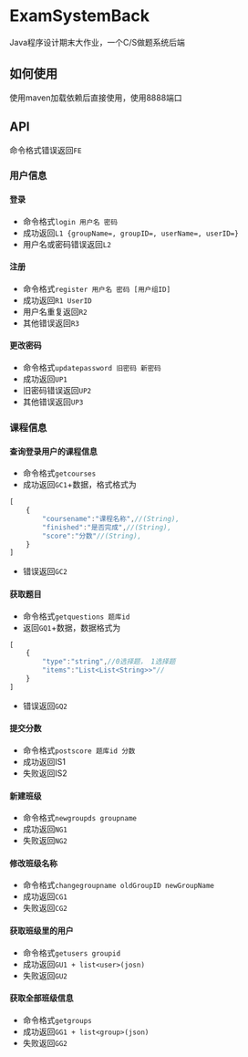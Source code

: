 # ExamSystemBack
Java程序设计期末大作业，一个C/S做题系统后端
## 如何使用
使用maven加载依赖后直接使用，使用8888端口
## API
命令格式错误返回`FE`
### 用户信息
#### 登录
* 命令格式`login 用户名 密码`
* 成功返回`L1 {groupName=, groupID=, userName=, userID=}`
* 用户名或密码错误返回`L2`
#### 注册
* 命令格式`register 用户名 密码 [用户组ID]`
* 成功返回`R1 UserID`
* 用户名重复返回`R2`
* 其他错误返回`R3`
#### 更改密码
* 命令格式`updatepassword 旧密码 新密码`
* 成功返回`UP1`
* 旧密码错误返回`UP2`
* 其他错误返回`UP3`
### 课程信息
#### 查询登录用户的课程信息
* 命令格式`getcourses`
* 成功返回`GC1`+数据，格式格式为
```javascript
[
    {
        "coursename":"课程名称",//(String),
        "finished":"是否完成",//(String),
        "score":"分数"//(String),
    }
]
```
* 错误返回`GC2`
#### 获取题目
* 命令格式`getquestions 题库id`
* 返回`GQ1`+数据，数据格式为
```javascript
[
    {
        "type":"string",//0选择题， 1选择题
        "items":"List<List<String>>"//
    }
]
```
* 错误返回`GQ2`
#### 提交分数
* 命令格式`postscore 题库id 分数`
* 成功返回IS1
* 失败返回IS2
#### 新建班级
* 命令格式`newgroupds groupname`
* 成功返回`NG1`
* 失败返回`NG2`
#### 修改班级名称
* 命令格式`changegroupname oldGroupID newGroupName`
* 成功返回`CG1`
* 失败返回`CG2`
#### 获取班级里的用户
* 命令格式`getusers groupid`
* 成功返回`GU1 + list<user>(josn)`
* 失败返回`GU2`
#### 获取全部班级信息
* 命令格式`getgroups`
* 成功返回`GG1 + list<group>(json)`
* 失败返回`GG2`
